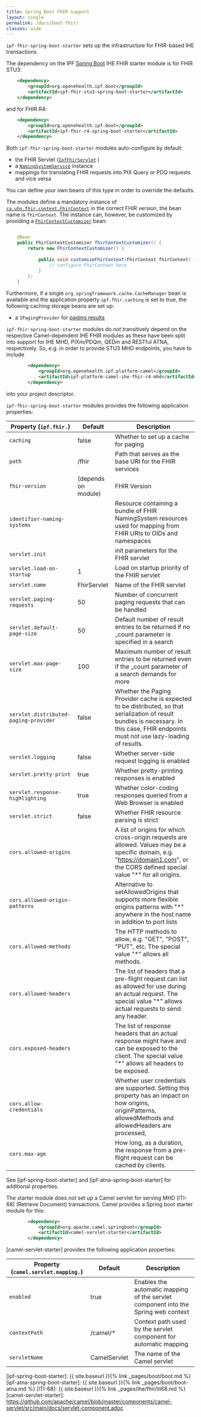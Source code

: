 ```yaml
---
title: Spring Boot FHIR support
layout: single
permalink: /docs/boot-fhir/
classes: wide
---
```


`ipf-fhir-spring-boot-starter` sets up the infrastructure for FHIR-based IHE transactions
 
The dependency on the IPF [Spring Boot] IHE FHIR starter module is for FHIR STU3:

```xml
    <dependency>
        <groupId>org.openehealth.ipf.boot</groupId>
        <artifactId>ipf-fhir-stu3-spring-boot-starter</artifactId>
    </dependency>
```

and for FHIR R4:

```xml
    <dependency>
        <groupId>org.openehealth.ipf.boot</groupId>
        <artifactId>ipf-fhir-r4-spring-boot-starter</artifactId>
    </dependency>
```


Both `ipf-fhir-spring-boot-starter` modules auto-configure by default:
 
* the FHIR Servlet ([`IpfFhirServlet`](../apidocs/org/openehealth/ipf/boot/fhir/IpfBootFhirServlet.html) )
* a [`NamingSystemService`](../apidocs/org/openehealth/ipf/commons/ihe/fhir/support/DefaultNamingSystemServiceImpl.html) instance
* mappings for translating FHIR requests into PIX Query or PDQ requests and vice versa

You can define your own beans of this type in order to override the defaults.

The modules define a mandatory instance of [`ca.uhn.fhir.context.FhirContext`](https://hapifhir.io/apidocs/ca/uhn/fhir/context/FhirContext.html) 
in the correct FHIR version, the bean name is `fhirContext`. The instance can, however, be customized by providing a 
[`FhirContextCustomizer`](../apidocs/org/openehealth/ipf/boot/fhir/FhirContextCustomizer.html) bean:

```java

    @Bean
    public FhirContextCustomizer fhirContextCustomizer() {
        return new FhirContextCustomizer() {
            
            public void customizeFhirContext(FhirContext fhirContext) {
                // configure FhirContext here
            }
        };
    }
```

Furthermore, if a single `org.springframework.cache.CacheManager` bean is available and the application
property `ipf.fhir.caching` is set to true, the following caching storage beans are set up:

* a `IPagingProvider` for [paging results](http://hapifhir.io/doc_rest_server.html#Paging_Providers)


`ipf-fhir-spring-boot-starter` modules do *not*  transitively depend on the respective Camel-dependent IHE FHIR
modules as these have been split into support for IHE MHD, PIXm/PDQm, QEDm and RESTful ATNA, respectively. 
So, e.g. in order to provide STU3 MHD endpoints, you have to include

```xml
        <dependency>
            <groupId>org.openehealth.ipf.platform-camel</groupId>
            <artifactId>ipf-platform-camel-ihe-fhir-r4-mhd</artifactId>
        </dependency>
```

into your project descriptor.


`ipf-fhir-spring-boot-starter` modules provides the following application properties:

| Property (`ipf.fhir.`)                | Default             | Description                                                                                                                                                                               |
|---------------------------------------|---------------------|-------------------------------------------------------------------------------------------------------------------------------------------------------------------------------------------|
| `caching`                             | false               | Whether to set up a cache for paging                                                                                                                                                      |
| `path`                                | /fhir               | Path that serves as the base URI for the FHIR services                                                                                                                                    |
| `fhir-version`                        | (depends on module) | FHIR Version                                                                                                                                                                              | 
| `identifier-naming-systems`           |                     | Resource containing a bundle of FHIR NamingSystem resources used for mapping from FHIR URIs to OIDs and namespaces                                                                        |
| `servlet.init`                        |                     | init parameters for the FHIR servlet                                                                                                                                                      |
| `servlet.load-on-startup`             | 1                   | Load on startup priority of the FHIR servlet                                                                                                                                              |
| `servlet.name`                        | FhirServlet         | Name of the FHIR servlet                                                                                                                                                                  |
| `servlet.paging-requests`             | 50                  | Number of concurrent paging requests that can be handled                                                                                                                                  |
| `servlet.default-page-size`           | 50                  | Default number of result entries to be returned if no _count parameter is specified in a search                                                                                           |
| `servlet.max-page-size`               | 100                 | Maximum number of result entries to be returned even if the _count parameter of a search demands for more                                                                                 |
| `servlet.distributed-paging-provider` | false               | Whether the Paging Provider cache is expected to be distributed, so that serialization of result bundles is necessary. In this case, FHIR endpoints must not use lazy-loading of results. |
| `servlet.logging`                     | false               | Whether server-side request logging is enabled                                                                                                                                            |
| `servlet.pretty-print`                | true                | Whether pretty-printing responses is enabled                                                                                                                                              |
| `servlet.response-highlighting`       | true                | Whether color-coding responses queried from a Web Browser is enabled                                                                                                                      |
| `servlet.strict`                      | false               | Whether FHIR resource parsing is strict                                                                                                                                                   |
| `cors.allowed-origins`                |                     | A list of origins for which cross-origin requests are allowed. Values may be a specific domain, e.g. "https://domain1.com", or the CORS defined special value "*" for all origins.        | 
| `cors.allowed-origin-patterns`        |                     | Alternative to setAllowedOrigins that supports more flexible origins patterns with "*" anywhere in the host name in addition to port lists                                                | 
| `cors.allowed-methods`                |                     | The HTTP methods to allow, e.g. "GET", "POST", "PUT", etc. The special value "*" allows all methods.                                                                                      | 
| `cors.allowed-headers`                |                     | The list of headers that a pre-flight request can list as allowed for use during an actual request. The special value "*" allows actual requests to send any header.                      | 
| `cors.exposed-headers`                |                     | The list of response headers that an actual response might have and can be exposed to the client. The special value "*" allows all headers to be exposed.                                 | 
| `cors.allow-credentials`              |                     | Whether user credentials are supported. Setting this property has an impact on how origins, originPatterns, allowedMethods and allowedHeaders are processed,                              | 
| `cors.max-age`                        |                     | How long, as a duration, the response from a pre-flight request can be cached by clients.                                                                                                 | 
See [ipf-spring-boot-starter] and [ipf-atna-spring-boot-starter] for additional properties.


The starter module does *not* set up a Camel servlet for serving MHD [ITI-68] (Retrieve Document) transactions.
Camel provides a Spring boot starter module for this:

```xml
        <dependency>
            <groupId>org.apache.camel.springboot</groupId>
            <artifactId>camel-servlet-starter</artifactId>
        </dependency>
```

[camel-servlet-starter] provides the following application properties:

| Property (`camel.servlet.mapping.`)| Default                | Description                                                      |
|------------------------------------|------------------------|------------------------------------------------------------------|
| `enabled`                          | true                   | Enables the automatic mapping of the servlet component into the Spring web context |
| `contextPath`                      | /camel/*               | Context path used by the servlet component for automatic mapping |
| `servletName`                      | CamelServlet           | The name of the Camel servlet |


[Spring Boot]: https://projects.spring.io/spring-boot/
[ipf-spring-boot-starter]: {{ site.baseurl }}{% link _pages/boot/boot.md %}
[ipf-atna-spring-boot-starter]: {{ site.baseurl }}{% link _pages/boot/boot-atna.md %}
[ITI-68]: {{ site.baseurl }}{% link _pages/ihe/fhir/iti68.md %}
[camel-servlet-starter]: https://github.com/apache/camel/blob/master/components/camel-servlet/src/main/docs/servlet-component.adoc